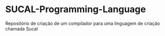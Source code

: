 # SUCAL-Programming-Language
Repositório de criação de um compilador para uma linguagem de criação chamada Sucal
